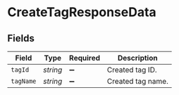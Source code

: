 # CreateTagResponseData


## Fields

| Field              | Type               | Required           | Description        |
| ------------------ | ------------------ | ------------------ | ------------------ |
| `tagId`            | *string*           | :heavy_minus_sign: | Created tag ID.    |
| `tagName`          | *string*           | :heavy_minus_sign: | Created tag name.  |